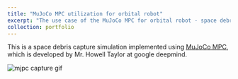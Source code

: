 ```yaml
---
title: "MuJoCo MPC utilization for orbital robot"
excerpt: "The use case of the MuJoCo MPC for orbital robot - space debris capture task -<br/><img src='/images/orbit_capture.gif'>"
collection: portfolio
---
```


This is a space debris capture simulation implemented using [MuJoCo MPC](https://github.com/google-deepmind/mujoco_mpc), which is developed by Mr. Howell Taylor at google deepmind.

![mjpc capture gif](images/orbit_capture.gif)
